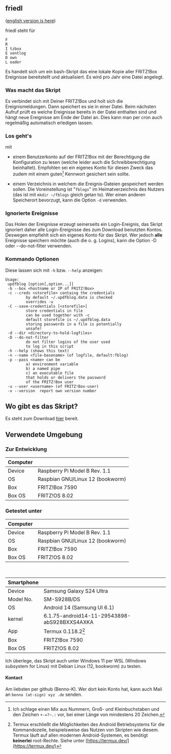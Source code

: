 ## friedl
([english version is here](friedl.md))

friedl steht für
```
F
R
I tzbox
E ventlog
D own
L oader
```

Es handelt sich um ein bash-Skript das eine lokale
Kopie aller FRITZ!Box Ereignisse bereitstellt und aktualisiert.
Es wird pro Jahr eine Datei angelegt.

### Was macht das Skript
Es verbindet sich mit Deiner FRITZ!Box und holt sich die Ereignismeldungen. Dann speichert es sie in einer Datei. Beim nächsten Aufruf prüft es welche Ereignisse bereits in der Datei enthalten sind und hängt neue Ereignisse am Ende der Datei an.
Dies kann man per cron auch regelmäßig automatisch erledigen lassen.

### Los geht's
mit
- einem Benutzerkonto auf der FRITZ!Box mit der Berechtigung die Konfiguration zu lesen (welche leider auch die Schreibberechtigung beinhaltet). Empfohlen sei ein eigenes Konto für diesen Zweck das zudem mit einem guten[^1]  Kennwort gesichert sein sollte.
[^1]: Ich schlage einen Mix aus Nummern, Groß- und Kleinbuchstaben und den Zeichen `+-=?~.:` vor, bei einer Länge von mindestens 20 Zeichen.

- einem Verzeichnis in welchem die Ereignis-Dateien gespeichert werden sollen. Die Voreinstellung ist "`fblogs`" im Heimatverzeichnis des Nutzers (das ist mit `mkdir ~/fblogs` gleich getan to). Wer einen anderen Speicherort bevorzugt, kann die Option `-d` verwenden.

### Ignorierte Ereignisse
Das Holen der Ereignisse erzeugt seinerseits ein
Login-Ereignis, das Skript ignoriert daher alle Login-Ereignisse des zum Download benutzten Kontos. Deswegen empfiehlt sich ein eigenes Konto für das Skript. Wer jedoch **alle** Ereignisse speichern möchte (auch die o. g. Logins), kann die Option -D oder --do-not-filter verwenden.
 
 ### Kommando Optionen
 Diese lassen sich mit `-h` bzw. `--help` anzeigen:
 ```
 Usage:
  updfblog [option[,option...]]
  -b --box <hostname or IP of FRITZ!Box>
  -c --creds <storefile> containg the credentials
          by default ~/.updfblog.data is checked
          overrides -u
  -C --save-credentials [<storefile>]
          store credentials in file
          can be used together with -c
          default storefile is ~/.updfblog.data
          storing passwords in a file is potentially
          unsafe!
  -d --dir <directory-to-hold-logfiles>
  -D --do-not-filter
          do not filter logins of the user used
          to log in this script
  -h --help (shows this text)
  -n --name <file-basename> (of logfile, default:fblog)
  -p --pass <name> can be
          a) environment variable
          b) a named pipe
          c) an executable file
          that holds or delivers the password
          of the FRITZ!Box user
  -u --user <username> (of FRITZ!Box-user)
  -v --version  report own version number
  ```

## Wo gibt es das Skript?
Es steht zum Download  [hier](https://raw.githubusercontent.com/Benno-K/PublicScripts/refs/heads/main/friedl) bereit.

## Verwendete Umgebung
### Zur Entwicklung
|Computer||
|--------|------|
|Device |Raspberry Pi Model B Rev. 1.1| 
|OS        |Raspbian GNU/Linux 12 (bookworm)|
|Box      |FRITZ!Box 7590|
|Box OS|FRITZ!OS 8.02|

### Getestet unter

|Computer||
|--------|------|
|Device |Raspberry Pi Model B Rev. 1.1| 
|OS        |Raspbian GNU/Linux 12 (bookworm)|
|Box      |FRITZ!Box 7590|
|Box OS|FRITZ!OS 8.02|

<br/>

|Smartphone||
|---------|----|
|Device   |Samsung Galaxy S24 Ultra|
|Model No.|SM-S928B/DS|
|OS          | Android 14 (Samsung UI 6.1)
|kernel    | 6.1.75-android14-11-29543898-abS928BXXS4AXKA|
|App         |Termux 0.118.2[^2]|
|Box      |FRITZ!Box 7590|
|Box OS|FRITZ!OS 8.02|

Ich überlege, das Skript auch unter Windows 11 per WSL (Windows subsystem for Linux) mit Debian Linux (12, bookworm) zu testen.

[^2]: Termux erschließt die Möglichkeiten des Android Betriebsystems für die Kommandozeile, beispielsweise das Nutzen von Skripten wie diesem. Termux läuft auf allen modernen Android-Systemen, es benötigt **keinerlei** root-Rechte. Siehe unter [https://termux.dev/](https://termux.dev/)

#### Kontact 
Am liebsten per github (Benno-K). Wer dort kein Konto hat, kann auch Mail an `benno (at-sign) xyz .de` senden.
